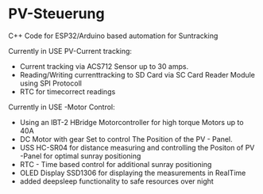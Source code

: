 # PV-Steuerung
C++ Code for ESP32/Arduino based automation for Suntracking

Currently in USE PV-Current tracking:

- Current tracking via ACS712 Sensor up to 30 amps.
- Reading/Writing currenttracking to SD Card via SC Card Reader Module using SPI Protocoll
- RTC for timecorrect readings

Currently in USE -Motor Control:
- Using an IBT-2 HBridge Motorcontroller for high torque Motors up to 40A
- DC Motor with gear Set to control The Position of the PV - Panel.
- USS HC-SR04 for distance measuring and controlling the Positon of PV -Panel for optimal sunray positioning
- RTC - Time based control for additional sunray positioning
- OLED Display SSD1306 for displaying the measurements in RealTime
- added deepsleep functionality to safe resources over night

